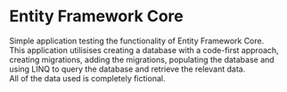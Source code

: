 # Entity Framework Core

Simple application testing the functionality of Entity Framework Core.<br>
This application utilisises creating a database with a code-first approach, creating migrations, adding the migrations, populating the database and using LINQ to query the database and retrieve the relevant data.<br>
All of the data used is completely fictional.